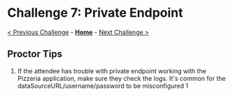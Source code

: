 # Challenge 7: Private Endpoint

[< Previous Challenge](./06-online-cutover-validation.md) - **[Home](../README.md)**  - [Next Challenge >](./08-replication.md)

## Proctor Tips

1) If the attendee has trouble with private endpoint working with the Pizzeria application, make sure they check the logs. It's common for the dataSourceURL/username/password to be misconfigured
1
